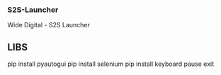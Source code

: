 ### S2S-Launcher
Wide Digital - S2S Launcher

## LIBS
pip install pyautogui
pip install selenium
pip install keyboard
pause
exit

